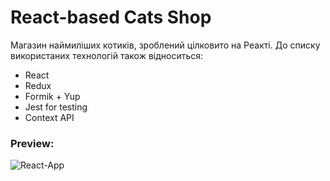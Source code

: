 # React-based Cats Shop

Магазин наймиліших котиків, зроблений цілковито на Реакті. 
До списку використаних технологій також відноситься:
- React
- Redux
- Formik + Yup
- Jest for testing
- Context API

### Preview:
![React-App](https://github.com/Miss-Kiparis/Cats-Shop/assets/98182976/cbcf3fa4-bcc2-4f1d-84cf-1263f180ed48)

